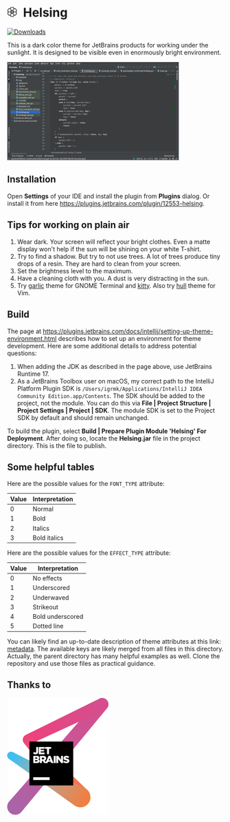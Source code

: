 
<img src="images/pluginIcon_grey.svg" height="23">&ensp;Helsing
===============================================================

[![Downloads](https://img.shields.io/jetbrains/plugin/d/12553-helsing)](https://plugins.jetbrains.com/plugin/12553-helsing)

This is a dark color theme for JetBrains products for working under the sunlight.
It is designed to be visible even in enormously bright environment.

<img src="images/screenshot.png" width="400">

Installation
------------

Open __Settings__ of your IDE and install the plugin from __Plugins__ dialog.
Or install it from here https://plugins.jetbrains.com/plugin/12553-helsing.

Tips for working on plain air
-----------------------------

1. Wear dark.
   Your screen will reflect your bright clothes.
   Even a matte display won't help if the sun will be shining on your white T-shirt.
2. Try to find a shadow.
   But try to not use trees.
   A lot of trees produce tiny drops of a resin.
   They are hard to clean from your screen.
3. Set the brightness level to the maximum.
4. Have a cleaning cloth with you. A dust is very distracting in the sun.
5. Try [garlic](https://github.com/igrmk/garlic) theme
   for GNOME Terminal and [kitty](https://sw.kovidgoyal.net/kitty/).
   Also try [hull](https://github.com/igrmk/kull-vim) theme for Vim.

Build
-----

The page at https://plugins.jetbrains.com/docs/intellij/setting-up-theme-environment.html
describes how to set up an environment for theme development.
Here are some additional details to address potential questions:

1. When adding the JDK as described in the page above, use JetBrains Runtime 17.
2. As a JetBrains Toolbox user on macOS, my correct path to the IntelliJ Platform Plugin SDK
   is `/Users/igrmk/Applications/IntelliJ IDEA Community Edition.app/Contents`.
   The SDK should be added to the project, not the module.
   You can do this via **File | Project Structure | Project Settings | Project | SDK**.
   The module SDK is set to the Project SDK by default and should remain unchanged.

To build the plugin, select **Build | Prepare Plugin Module 'Helsing' For Deployment**.
After doing so, locate the **Helsing.jar** file in the project directory. This is the file to publish.

Some helpful tables
-------------------

Here are the possible values for the `FONT_TYPE` attribute:

| Value | Interpretation |
|-------|----------------|
| 0     | Normal         |
| 1     | Bold           |
| 2     | Italics        |
| 3     | Bold italics   |

Here are the possible values for the `EFFECT_TYPE` attribute:

| Value | Interpretation   |
|-------|------------------|
| 0     | No effects       |
| 1     | Underscored      |
| 2     | Underwaved       |
| 3     | Strikeout        |
| 4     | Bold underscored |
| 5     | Dotted line      |

You can likely find an up-to-date description of theme attributes at this link:
[metadata](https://github.com/JetBrains/intellij-community/blob/master/platform/platform-resources/src/themes/metadata).
The available keys are likely merged from all files in this directory.
Actually, the parent directory has many helpful examples as well.
Clone the repository and use those files as practical guidance.

Thanks to
---------

[![JetBrains](images/jetbrains.svg)](https://www.jetbrains.com/?from=helsing)
